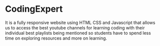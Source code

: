 # CodingExpert
It is a fully responsive website using HTML CSS and Javascript that allows us to access the best youtube channels for learning coding with their individual best playlists being mentioned so students have to spend less time on exploring resources and more on learning.
